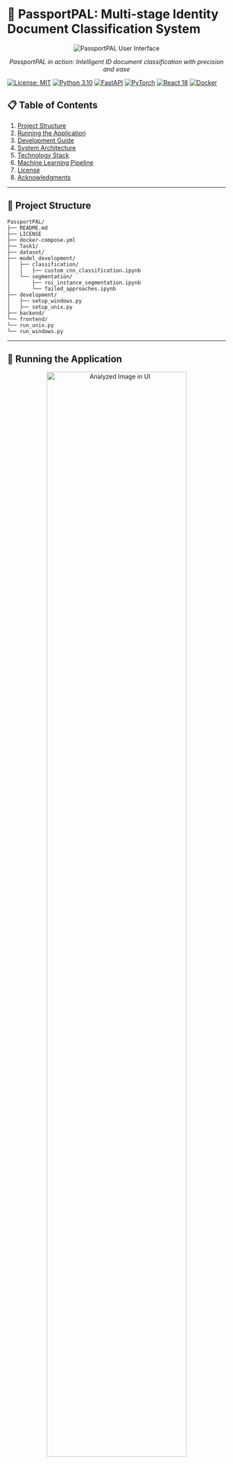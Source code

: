 # 🛂 PassportPAL: Multi-stage Identity Document Classification System

<div align="center">
  <img src="dataset/samples/analyzed_image_ui.jpg" alt="PassportPAL User Interface">
  <p><em>PassportPAL in action: Intelligent ID document classification with precision and ease</em></p>
</div>

[![License: MIT](https://img.shields.io/badge/License-MIT-yellow.svg)](https://opensource.org/licenses/MIT)
[![Python 3.10](https://img.shields.io/badge/python-3.12-blue.svg)](https://www.python.org/downloads/release/python-3120/)
[![FastAPI](https://img.shields.io/badge/FastAPI-0.104.0-009688.svg)](https://fastapi.tiangolo.com)
[![PyTorch](https://img.shields.io/badge/PyTorch-2.0.1-EE4C2C.svg)](https://pytorch.org)
[![React 18](https://img.shields.io/badge/React-18.2.0-61DAFB.svg)](https://reactjs.org)
[![Docker](https://img.shields.io/badge/Docker-Compose-2496ED.svg)](https://www.docker.com)

## 📋 Table of Contents

1. [Project Structure](#project-structure)
2. [Running the Application](#running-the-application)
3. [Development Guide](#development-guide)
4. [System Architecture](#system-architecture)
5. [Technology Stack](#technology-stack)
6. [Machine Learning Pipeline](#machine-learning-pipeline)
7. [License](#license)
8. [Acknowledgments](#acknowledgments)

---

<a id="project-structure"></a>
## 📁 Project Structure

```
PassportPAL/
├── README.md
├── LICENSE
├── docker-compose.yml
├── Task1/
├── dataset/
├── model_development/
│   ├── classification/
│   │   ├── custom_cnn_classification.ipynb
│   └── segmentation/
│       ├── roi_instance_segmentation.ipynb
│       └── failed_approaches.ipynb
├── development/
│   ├── setup_windows.py
│   ├── setup_unix.py 
├── backend/
└── frontend/
└── run_unix.py
└── run_windows.py
```

---

<a id="running-the-application"></a>
## 🚀 Running the Application

<div align="center">
  <img src="dataset/samples/ui_landing_page.jpg" alt="Analyzed Image in UI" width="80%">
  <p><em>Landing page: The UI displays an option to upload images and sample images to choose from.</em></p>
</div>

### Prerequisites

- **Docker** (version 20.10.0 or higher)
- **Docker Compose** (version 2.0.0 or higher)
- **Git** (for cloning the repository)
- **Python** (3.10+)

### Application Workflow

1. **Upload an image**: Drag and drop or click to select an ID document image.
2. **Processing**: The system automatically detects, segments, and classifies the document.
3. **Results**: View the classification result, confidence scores, and segmentation output.
4. **Sample Gallery**: Try pre-loaded examples by clicking on the sample images.

### Quick Start

1. **Start Docker/Docker desktop**

2. **Clone the repository**:
   ```bash
   git clone https://github.com/tatkaal/passportpal.git
   ```
   ```bash
   cd passportpal
   ```

3. **Install and Start the application by running the script in the terminal**:

   On Windows:
   ```powershell
   python run_windows.py
   ```

   On Linux/Mac:
   ```bash
   python run_unix.py
   ```

   **What does the script do?**
   - Checks if Docker is running
   - Downloads the segmentation and classification models from gdrive
   - Checks if the default ports (5000/80) are available
   - Runs Docker Compose build
   - Prompts build options if the image already exists
   - Runs the container
   - *(Build time is roughly 3 minutes with an image size of around 3GB)*

4. **Access the web interface**:
   ```bash
   http://localhost
   ```

### Manual Installation
- For detailed instructions, please check the [ManualInstallation.md](ManualInstallation.md) file.

---

<a id="development-guide"></a>
## 💻 Development Guide

### Manual Setup (For development purposes)

For development purposes, you can run both Frontend and Backend components separately:
```powershell
cd development
```

On Windows:
```powershell
python setup_windows.py
```

On Linux/Mac:
```bash
python setup_unix.py
```

---

<a id="system-architecture"></a>
## 🏗️ System Architecture

PassportPAL employs a sophisticated architecture that seamlessly integrates machine learning with modern web technologies:

```mermaid
flowchart TB
    %% === MAIN FLOW (TOP-DOWN) ===
    User[👤 User] -->|Uploads Image| UI[📱 React Frontend]
    UI -->|HTTP Request| API[⚙️ FastAPI Backend]
    API -->|Processes Image| Segmentation[🔍 YOLOv11 Segmentation Model]
    Segmentation -->|Cropped Document| Classification[🏷️ CNN Classification Model]
    Classification -->|Prediction Results| API
    API -->|JSON Response| UI
    UI -->|Display Results| User

    %% === DATASET & TRAINING ===
    Dataset[(📊 Document Dataset)] -->|Training Data| ModelTraining[🧠 Model Training Pipeline]
    ModelTraining -->|Trained Models| Segmentation
    ModelTraining -->|Trained Models| Classification

    %% === SUBGRAPHS (DOCKER CONTAINERS) ===
    subgraph FrontendDocker["🐳 Frontend (Docker)"]
        direction TB
        UI
    end

    subgraph BackendDocker["🐳 Backend (Docker)"]
        direction TB
        API
        Segmentation
        Classification
    end

    %% === STYLING NODES ===
    style User fill:#AEDFF7,stroke:#333,stroke-width:2px,color:#000
    style UI fill:#D8BFD8,stroke:#333,stroke-width:2px,color:#000
    style API fill:#C1E1C1,stroke:#333,stroke-width:2px,color:#000
    style Segmentation fill:#F7C6C7,stroke:#333,stroke-width:2px,color:#000
    style Classification fill:#FAD7A0,stroke:#333,stroke-width:2px,color:#000
    style Dataset fill:#FFF3B0,stroke:#333,stroke-width:2px,color:#000
    style ModelTraining fill:#CBB2F5,stroke:#333,stroke-width:2px,color:#000

    %% === STYLING SUBGRAPHS ===
    style FrontendDocker fill:#FFFFFF,stroke:#888,stroke-width:2px,color:#000
    style BackendDocker fill:#FFFFFF,stroke:#888,stroke-width:2px,color:#000
```

---

<a id="technology-stack"></a>
## 🔧 Technology Stack

**Backend**: Python 3.10, FastAPI, PyTorch, OpenCV, Ultralytics YOLOv11, Albumentations  
**Frontend**: React 18, TailwindCSS, Vite, Axios, React-Dropzone  
**DevOps**: Docker, Docker Compose, Nginx

---

<a id="machine-learning-pipeline"></a>
## 🧠 Machine Learning Pipeline

PassportPAL implements a **two-stage** machine learning pipeline:

### Stage 1: Document Segmentation (YOLOv11)

1. Detect the document's presence in the image  
2. Generate pixel-perfect masks  
3. Extract the region for further processing  

<div align="center">
  <img src="dataset/samples/running_segmentation.jpg" alt="Document Segmentation Process" width="80%">
  <p><em>Document segmentation in action: Precisely identifying document boundaries</em></p>
</div>

### Segmentation Model Training Details
- **Architecture**: YOLOv11m-seg  
- **Dataset**: 307 custom-annotated images  
- **Data Split**: 215 training, 61 validation, 31 testing
- **Annotation Process**: Initial auto-annotation through Roboflow with manual verification
- **Augmentations**: Applied 5× multiplication to training set only
  - Flip vertical
  - 90° rotation
  - ±15° rotation
  - ±10° horizontal and vertical shear
  - ±18° hue adjustment
  - ±24% brightness variation
  - ±15% exposure variation
  - Gaussian blur and noise

**📊 Performance Metrics**

**Training:**
```
precision(B): 0.99012
recall(B): 1.0
mAP50(B): 0.99560
mAP50-95(B): 0.99350
precision(M): 0.99012
recall(M): 1.0
mAP50(M): 0.99560
mAP50-95(M): 0.99430
```

**Test:**
```
precision(B): 0.99012
recall(B): 1.0
mAP50(B): 0.99600
mAP50-95(B): 0.99480
precision(M): 0.99012
recall(M): 1.0
mAP50(M): 0.99600
mAP50-95(M): 0.99520
```

<div align="center">
  <img src="dataset/samples/segmentaion-training-metrics-chart.png" alt="Segmentation Training Metrics" width="80%">
  <p><em>Segmentation model training metrics</em></p>
</div>

### Stage 2: Document Classification (CNN)

Classifies the segmented document into one of 10 document types.

<div align="center">
  <img src="dataset/samples/classification_training_set_samples.png" alt="Classification Dataset Samples" width="70%">
  <p><em>Classification dataset samples</em></p>
</div>

**Classification Model Architecture**  
- Custom CNN (input size 224×224)  
- Multiple convolutional layers with batch normalization  
- Global average pooling + dropout  
- Fully connected output layer (10 classes)  
- Adam optimizer with weight decay for regularization  
- Early stopping based on validation accuracy

**📊 Performance Metrics**

**Training:**
  - train Loss: 0.0816 Acc: 0.9829
  - val Loss: 0.0328 Acc: 0.9933

**Test:**
  - Accuracy: 98.67%  
  - Precision: 98.75%  
  - Recall: 98.67%  
  - F1 Score: 98.67%

<div align="center">
  <img src="dataset/samples/training-validation-loss-and-accuracy-graph-classification.png" alt="Classification Training Metrics" width="70%">
  <p><em>Classification model training metrics</em></p>
</div>

---

<a id="license"></a>
## 📜 License

This project is licensed under the MIT License - see the [LICENSE](LICENSE) file for details.

---

<a id="acknowledgments"></a>
## 🙏 Acknowledgments

- Ultralytics for the YOLO model architecture
- Roboflow for simplified dataset annotation tools
- PyTorch, FastAPI, and React communities for excellent frameworks
- The open-source community for sharing knowledge and resources